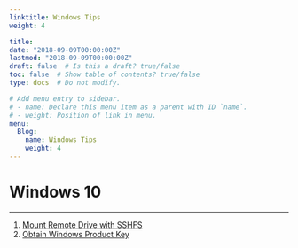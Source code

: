 ```yaml
---
linktitle: Windows Tips
weight: 4

title: 
date: "2018-09-09T00:00:00Z"
lastmod: "2018-09-09T00:00:00Z"
draft: false  # Is this a draft? true/false
toc: false  # Show table of contents? true/false
type: docs  # Do not modify.

# Add menu entry to sidebar.
# - name: Declare this menu item as a parent with ID `name`.
# - weight: Position of link in menu.
menu:
  Blog:
    name: Windows Tips
    weight: 4
---
```


# Windows 10
---

1. [Mount Remote Drive with SSHFS](/blog/operating_systems/windows_docs/windows_sshfs/)
2. [Obtain Windows Product Key](/blog/operating_systems/windows_docs/product_key/)
